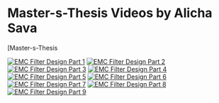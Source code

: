 # Master-s-Thesis Videos by Alicha Sava

[Master-s-Thesis

[![EMC Filter Design Part 1]( https://youtu.be/JQkNqY0I02Y)](https://www.youtube.com/watch?v=JQkNqY0I02Y&t=1s)
[![EMC Filter Design Part 2]( https://youtu.be/_-1267i1ILM)](https://www.youtube.com/watch?v=_-1267i1ILM)
[![EMC Filter Design Part 3]( https://youtu.be/zPcMNpyavMw)](https://www.youtube.com/watch?v=zPcMNpyavMw)
[![EMC Filter Design Part 4]( https://youtu.be/6cvu3FazuNU)](https://www.youtube.com/watch?v=6cvu3FazuNU&t=1s)
[![EMC Filter Design Part 5]( https://youtu.be/k3gCiL6SFSE)](https://www.youtube.com/watch?v=k3gCiL6SFSE&t=3s)
[![EMC Filter Design Part 6]( https://youtu.be/cxPAGWTiNSc)](https://www.youtube.com/watch?v=cxPAGWTiNSc&t=2s)
[![EMC Filter Design Part 7]( https://youtu.be/ONbGT35G6jo)](https://www.youtube.com/watch?v=ONbGT35G6jo)
[![EMC Filter Design Part 8]( https://youtu.be/UOCsqNtRL74)](https://www.youtube.com/watch?v=UOCsqNtRL74)
[![EMC Filter Design Part 9]( https://youtu.be/8M8B8GytW78)](https://www.youtube.com/watch?v=8M8B8GytW78&t=1s)
